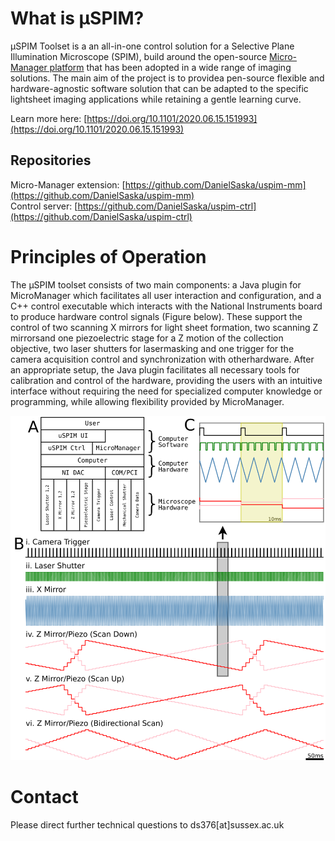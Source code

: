 # What is μSPIM?
μSPIM Toolset is a an all-in-one control solution for a Selective Plane Illumination Microscope (SPIM), build around the open-source [Micro-Manager platform](https://micro-manager.org/) that has been adopted in a wide range of imaging solutions. The main aim of the project is to providea pen-source flexible and hardware-agnostic software solution that can be adapted to the specific lightsheet imaging applications while retaining a gentle learning curve.

Learn more here: [https://doi.org/10.1101/2020.06.15.151993](https://doi.org/10.1101/2020.06.15.151993)

## Repositories
Micro-Manager extension: [https://github.com/DanielSaska/uspim-mm](https://github.com/DanielSaska/uspim-mm)  
Control server: [https://github.com/DanielSaska/uspim-ctrl](https://github.com/DanielSaska/uspim-ctrl)

# Principles of Operation
The μSPIM toolset consists of two main components: a Java plugin for MicroManager which facilitates all user interaction and configuration, and a C++ control executable which interacts with the National Instruments board to produce hardware control signals  (Figure below). These support the control of two scanning X mirrors for light sheet formation, two scanning Z mirrorsand one piezoelectric stage for a Z motion of the collection objective, two laser shutters for lasermasking and one trigger for the camera acquisition control and synchronization with otherhardware.  After   an   appropriate   setup,   the   Java   plugin   facilitates   all   necessary   tools   for calibration and control of the hardware, providing the users with an intuitive interface without requiring the need for specialized computer knowledge or programming, while allowing flexibility provided by MicroManager. 

<div align=center><img src="./img/signals.png" alt="Light-Sheet Microscope Hardware Control" width="800"/></div>

# Contact
Please direct further technical questions to ds376[at]sussex.ac.uk
